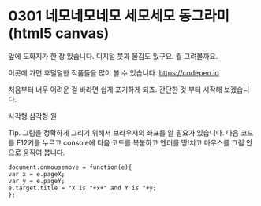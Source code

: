 # 0301 네모네모네모 세모세모 동그라미 (html5 canvas)

앞에 도화지가 한 장 있습니다. 디지털 붓과 물감도 있구요. 뭘 그려볼까요.

이곳에 가면 후덜덜한 작품들을 많이 볼 수 있습니다.
https://codepen.io

처음부터 너무 어려운 걸 바라면 쉽게 포기하게 되죠. 간단한 것 부터 시작해 보겠습니다.

사각형
삼각형
원


Tip. 그림을 정확하게 그리기 위해서 브라우저의 좌표를 알 필요가 있습니다. 다음 코드를 F12키를 누르고 console에 다음 코드를 복붙하고 엔터를 땅!치고 마우스를 그림 안으로 움직여 봅니다.
```
document.onmousemove = function(e){
var x = e.pageX;
var y = e.pageY;
e.target.title = "X is "+x+" and Y is "+y;
};
```
